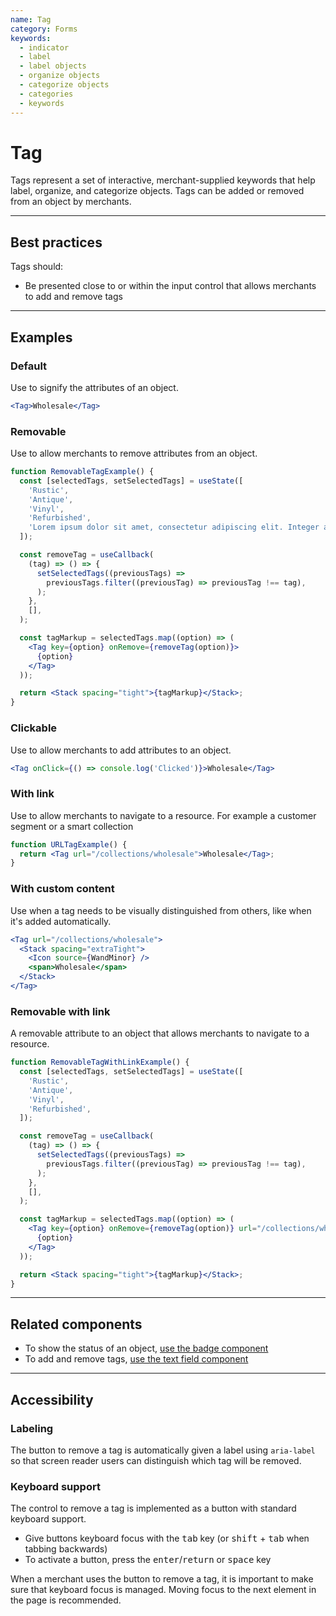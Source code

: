 ```yaml
---
name: Tag
category: Forms
keywords:
  - indicator
  - label
  - label objects
  - organize objects
  - categorize objects
  - categories
  - keywords
---
```


# Tag

Tags represent a set of interactive, merchant-supplied keywords that help label, organize, and categorize objects. Tags can be added or removed from an object by merchants.

---

## Best practices

Tags should:

- Be presented close to or within the input control that allows merchants to add and remove tags

---

## Examples

### Default

Use to signify the attributes of an object.

```jsx
<Tag>Wholesale</Tag>
```

### Removable

Use to allow merchants to remove attributes from an object.

```jsx
function RemovableTagExample() {
  const [selectedTags, setSelectedTags] = useState([
    'Rustic',
    'Antique',
    'Vinyl',
    'Refurbished',
    'Lorem ipsum dolor sit amet, consectetur adipiscing elit. Integer at ipsum quam. Aliquam fermentum bibendum vestibulum. Vestibulum condimentum luctus metus, sed sagittis magna pellentesque eget. Duis dapibus pretium nisi, et venenatis tortor dignissim ut. Quisque eget lacus ac ex eleifend ultrices. Phasellus facilisis ex sit amet leo elementum condimentum. Ut vel maximus felis. Etiam eget diam eu eros blandit interdum. Sed eu metus sed justo aliquam iaculis ac sit amet ex. Curabitur justo magna, porttitor non pulvinar eu, malesuada at leo. Cras mollis consectetur eros, quis maximus lorem dignissim at. Proin in rhoncus massa. Vivamus lectus nunc, fringilla euismod risus commodo, mattis blandit nulla.',
  ]);

  const removeTag = useCallback(
    (tag) => () => {
      setSelectedTags((previousTags) =>
        previousTags.filter((previousTag) => previousTag !== tag),
      );
    },
    [],
  );

  const tagMarkup = selectedTags.map((option) => (
    <Tag key={option} onRemove={removeTag(option)}>
      {option}
    </Tag>
  ));

  return <Stack spacing="tight">{tagMarkup}</Stack>;
}
```

### Clickable

Use to allow merchants to add attributes to an object.

```jsx
<Tag onClick={() => console.log('Clicked')}>Wholesale</Tag>
```

### With link

Use to allow merchants to navigate to a resource. For example a customer segment or a smart collection

```jsx
function URLTagExample() {
  return <Tag url="/collections/wholesale">Wholesale</Tag>;
}
```

### With custom content

Use when a tag needs to be visually distinguished from others, like when it's added automatically.

```jsx
<Tag url="/collections/wholesale">
  <Stack spacing="extraTight">
    <Icon source={WandMinor} />
    <span>Wholesale</span>
  </Stack>
</Tag>
```

### Removable with link

A removable attribute to an object that allows merchants to navigate to a resource.

```jsx
function RemovableTagWithLinkExample() {
  const [selectedTags, setSelectedTags] = useState([
    'Rustic',
    'Antique',
    'Vinyl',
    'Refurbished',
  ]);

  const removeTag = useCallback(
    (tag) => () => {
      setSelectedTags((previousTags) =>
        previousTags.filter((previousTag) => previousTag !== tag),
      );
    },
    [],
  );

  const tagMarkup = selectedTags.map((option) => (
    <Tag key={option} onRemove={removeTag(option)} url="/collections/wholesale">
      {option}
    </Tag>
  ));

  return <Stack spacing="tight">{tagMarkup}</Stack>;
}
```

---

## Related components

- To show the status of an object, [use the badge component](https://polaris.shopify.com/components/badge)
- To add and remove tags, [use the text field component](https://polaris.shopify.com/components/text-field)

---

## Accessibility

### Labeling

The button to remove a tag is automatically given a label using `aria-label` so that screen reader users can distinguish which tag will be removed.

### Keyboard support

The control to remove a tag is implemented as a button with standard keyboard support.

- Give buttons keyboard focus with the <kbd>tab</kbd> key (or <kbd>shift</kbd> + <kbd>tab</kbd> when tabbing backwards)
- To activate a button, press the <kbd>enter</kbd>/<kbd>return</kbd> or <kbd>space</kbd> key

When a merchant uses the button to remove a tag, it is important to make sure that keyboard focus is managed. Moving focus to the next element in the page is recommended.
